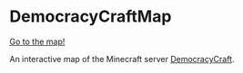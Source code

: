 # DemocracyCraftMap

[Go to the map!](https://electricspace25.github.io/DemocracyCraftMap/)

An interactive map of the Minecraft server [DemocracyCraft](https://democracycraft.net).
